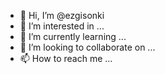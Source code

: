 - 👋 Hi, I’m @ezgisonki
- 👀 I’m interested in ...
- 🌱 I’m currently learning ...
- 💞️ I’m looking to collaborate on ...
- 📫 How to reach me ...

<!---
ezgisonki/ezgisonki is a ✨ special ✨ repository because its `README.md` (this file) appears on your GitHub profile.
You can click the Preview link to take a look at your changes.
--->
